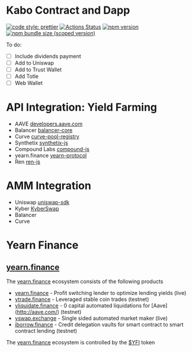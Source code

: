# Kabo Contract and Dapp

[![code style: prettier](https://img.shields.io/badge/code_style-prettier-ff69b4.svg?style=flat-square)](https://github.com/prettier/prettier)
[![Actions Status](https://github.com/Uniswap/uniswap-sdk/workflows/CI/badge.svg)](https://github.com/Uniswap/uniswap-sdk)
[![npm version](https://img.shields.io/npm/v/@uniswap/sdk/latest.svg)](https://www.npmjs.com/package/@uniswap/sdk/v/latest)
[![npm bundle size (scoped version)](https://img.shields.io/bundlephobia/minzip/@uniswap/sdk/latest.svg)](https://bundlephobia.com/result?p=@uniswap/sdk@latest)

To do:<br>
- [ ] Include dividends payment
- [ ] Add to Uniswap
- [ ] Add to Trust Wallet
- [ ] Add Totle
- [ ] Web Wallet

# API Integration: Yield Farming
- AAVE [developers.aave.com](https://developers.aave.com)
- Balancer [balancer-core](https://github.com/balancer-labs/balancer-core)
- Curve [curve-pool-registry](https://github.com/curvefi/curve-pool-registry)
- Synthetix [synthetix-js](https://github.com/Synthetixio/synthetix-js)
- Compound Labs [compound-js](https://github.com/compound-finance/compound-js)
- yearn.finance [yearn-protocol](https://github.com/iearn-finance/yearn-protocol)
- Ren [ren-js](https://github.com/renproject/ren-js)

# AMM Integration
- Uniswap [uniswap-sdk](https://github.com/Uniswap/uniswap-sdk)
- Kyber [KyberSwap](https://github.com/KyberNetwork/KyberSwap)
- Balancer
- Curve

# Yearn Finance
## [yearn.finance](https://yearn.finance)
The [yearn.finance](https://yearn.finance) ecosystem consists of the following products
- [yearn.finance](https://yearn.finance) - Profit switching lender to optimize lending yields \(live\)
- [ytrade.finance](https://ytrade.finance) - Leveraged stable coin trades \(testnet\)
- [yliquidate.finance](https://yliquidate.finance) - 0 capital automated liquidations for [Aave] (http://aave.com/) \(testnet\)
- [yswap.exchange](https://yswap.exchange) - Single sided automated market maker \(live\)
- [iborrow.finance](https://iborrow.finance) - Credit delegation vaults for smart contract to smart contract lending \(testnet\)

The [yearn.finance](https://yearn.finance) ecosystem is controlled by the [\$YFI](https://etherscan.io/address/0x0bc529c00C6401aEF6D220BE8C6Ea1667F6Ad93e) token



